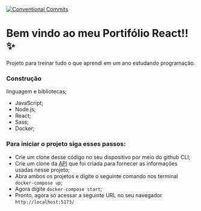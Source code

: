 [![Conventional Commits](https://img.shields.io/badge/Conventional%20Commits-1.0.0-%23FE5196?logo=conventionalcommits&logoColor=white)](https://conventionalcommits.org)

# Bem vindo ao meu Portifólio React!! ✨
 Projeto para treinar tudo o que aprendi em um ano estudando programação.
 
 ### Construção
 linguagem e bibliotecas;
 
 - JavaScript;
 - Node.js;
 - React;
 - Sass;
 - Docker;

### Para iniciar o projeto siga esses passos: 

- Crie um clone desse código no seu dispositivo por meio do github CLI;
- Crie um clone da [API](https://github.com/CriticalNoob02/ApiGithub) que foi criada para fornecer as informações usadas nesse projeto;
- Abra ambos os projetos e digite o seguinte comando nos terminal  `docker-compose up`;
- Agora digite `docker-compose start`;
- Pronto, agora  só acessar a seguinte URL no seu navegador `http://localhost:5173/`
